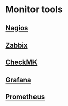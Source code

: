 # Monitor tools 

## [Nagios](nagios/README.md)

## [Zabbix](zabbix/README.md)

## [CheckMK](checkmk/README.md)

## [Grafana](grafana/README.md)

## [Prometheus](prometheus/README.md)